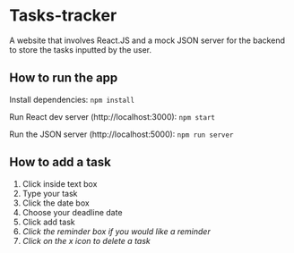 # Tasks-tracker
 A website that involves React.JS and a mock JSON server for the backend to store the tasks inputted by the user. 

## How to run the app

Install dependencies:
`npm install`

Run React dev server (http://localhost:3000):
`npm start`

Run the JSON server (http://localhost:5000):
`npm run server`

## How to add a task
1. Click inside text box
2. Type your task
3. Click the date box
4. Choose your deadline date
5. Click add task
6. _Click the reminder box if you would like a reminder_
7. _Click on the x icon to delete a task_
